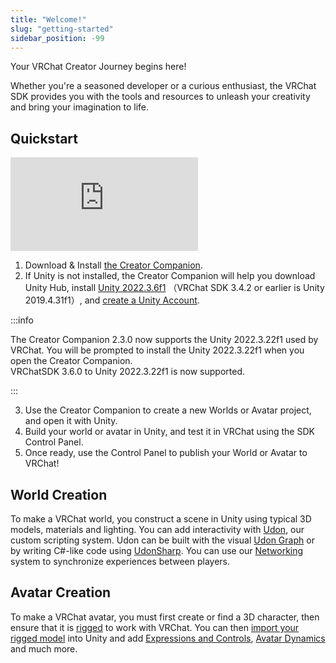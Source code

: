 ```yaml
---
title: "Welcome!"
slug: "getting-started"
sidebar_position: -99
---
```

Your VRChat Creator Journey begins here! 

Whether you're a seasoned developer or a curious enthusiast, the VRChat SDK provides you with the tools and resources to unleash your creativity and bring your imagination to life.

## Quickstart

<div class="video-container">
    <iframe src="https://www.youtube.com/embed/0u1g0TYoJsU" title="VRChat Creator Companion" frameborder="0" allow="encrypted-media; gyroscope; web-share" allowfullscreen></iframe>
</div>

1. Download & Install [the Creator Companion](https://vrchat.com/download/vcc).
2. If Unity is not installed, the Creator Companion will help you download Unity Hub,  install [Unity 2022.3.6f1](https://creators.vrchat.com/sdk/upgrade/current-unity-version/) （VRChat SDK 3.4.2 or earlier is Unity 2019.4.31f1）, and [create a Unity Account](https://id.unity.com/account/new).

:::info

The Creator Companion 2.3.0 now supports the Unity 2022.3.22f1 used by VRChat. You will be prompted to install the Unity 2022.3.22f1 when you open the Creator Companion.  
VRChatSDK 3.6.0 to Unity 2022.3.22f1 is now supported.

:::

3. Use the Creator Companion to create a new Worlds or Avatar project, and open it with Unity.
4. Build your world or avatar in Unity, and test it in VRChat using the SDK Control Panel.
5. Once ready, use the Control Panel to publish your World or Avatar to VRChat!

## World Creation

To make a VRChat world, you construct a scene in Unity using typical 3D models, materials and lighting. You can add interactivity with [Udon](/worlds/udon), our custom scripting system. Udon can be built with the visual [Udon Graph](/worlds/udon) or by writing C#-like code using [UdonSharp](https://udonsharp.docs.vrchat.com). You can use our [Networking](/worlds/udon/networking) system to synchronize experiences between players.

## Avatar Creation

To make a VRChat avatar, you must first create or find a 3D character, then ensure that it is [rigged](/avatars/creating-your-first-avatar#rigging-your-avatar) to work with VRChat. You can then [import your rigged model](/avatars/creating-your-first-avatar#importing-your-avatar) into Unity and add [Expressions and Controls](/avatars/expression-menu-and-controls), [Avatar Dynamics](/avatars/avatar-dynamics) and much more. 
